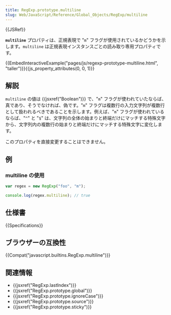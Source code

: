```yaml
---
title: RegExp.prototype.multiline
slug: Web/JavaScript/Reference/Global_Objects/RegExp/multiline
---
```


{{JSRef}}

**`multiline`** プロパティは、正規表現で "`m`" フラグが使用されているかどうかを示します。`multiline` は正規表現インスタンスごとの読み取り専用プロパティです。

{{EmbedInteractiveExample("pages/js/regexp-prototype-multiline.html", "taller")}}{{js_property_attributes(0, 0, 1)}}

## 解説

`multiline` の値は {{jsxref("Boolean")}} で、"`m`" フラグが使われていたならば、真であり、そうでなければ、偽です。"`m`" フラグは複数行の入力文字列が複数行として扱われるべきであることを示します。例えば、"`m`" フラグが使われているならば、"`^`" と "`$`" は、文字列の全体の始まりと終端だけにマッチする特殊文字から、文字列内の複数行の始まりと終端だけにマッチする特殊文字に変化します。

このプロパティを直接変更することはできません。

## 例

### multiline の使用

```js
var regex = new RegExp("foo", "m");

console.log(regex.multiline); // true
```

## 仕様書

{{Specifications}}

## ブラウザーの互換性

{{Compat("javascript.builtins.RegExp.multiline")}}

## 関連情報

- {{jsxref("RegExp.lastIndex")}}
- {{jsxref("RegExp.prototype.global")}}
- {{jsxref("RegExp.prototype.ignoreCase")}}
- {{jsxref("RegExp.prototype.source")}}
- {{jsxref("RegExp.prototype.sticky")}}
